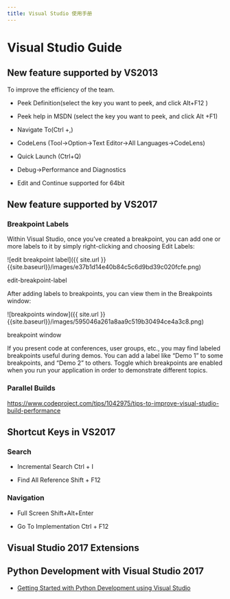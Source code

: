 ```yaml
---
title: Visual Studio 使用手册
---
```


# Visual Studio Guide

## New feature supported by VS2013

To improve the efficiency of the team.

- Peek Definition(select the key you want to peek, and click Alt+F12 )

- Peek help in MSDN (select the key you want to peek, and click Alt +F1)

- Navigate To(Ctrl +,)

- CodeLens (Tool-\>Option-\>Text Editor-\>All Languages-\>CodeLens)

- Quick Launch (Ctrl+Q)

- Debug-\>Performance and Diagnostics

- Edit and Continue supported for 64bit

## New feature supported by VS2017

### Breakpoint Labels

Within Visual Studio, once you’ve created a breakpoint, you can add one or more
labels to it by simply right-clicking and choosing Edit Labels:

![edit breakpoint label]({{ site.url }}{{site.baseurl}}/images/e37b1d14e40b84c5c6d9bd39c020fcfe.png)

edit-breakpoint-label

After adding labels to breakpoints, you can view them in the Breakpoints window:

![breakpoints window]({{ site.url }}{{site.baseurl}}/images/595046a261a8aa9c519b30494ce4a3c8.png)

breakpoint window

If you present code at conferences, user groups, etc., you may find labeled
breakpoints useful during demos. You can add a label like “Demo 1” to some
breakpoints, and “Demo 2” to others. Toggle which breakpoints are enabled when
you run your application in order to demonstrate different topics.

### Parallel Builds

https://www.codeproject.com/tips/1042975/tips-to-improve-visual-studio-build-performance

## Shortcut Keys in VS2017

### Search

- Incremental Search Ctrl + I

- Find All Reference Shift + F12

### Navigation

- Full Screen Shift+Alt+Enter

- Go To Implementation Ctrl + F12

## Visual Studio 2017 Extensions

## Python Development with Visual Studio 2017

- [Getting Started with Python Development using Visual Studio](https://www.youtube.com/playlist?list=PLReL099Y5nRdLgGAdrb_YeTdEnd23s6Ff)
